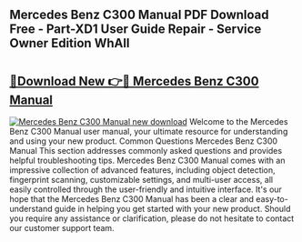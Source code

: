 ## Mercedes Benz C300 Manual PDF Download Free - Part-XD1 User Guide Repair - Service Owner Edition WhAlI

# <h2><a href="http://bc32681.oget.top/?id=Mercedes+Benz+C300+Manual">🔗Download New 👉🔴 Mercedes Benz C300 Manual</a></h2>

[![Mercedes Benz C300 Manual new download](https://i.imgur.com/5g1atiW.png)](http://bc32681.oget.top/?id=Mercedes+Benz+C300+Manual)
Welcome to the Mercedes Benz C300 Manual user manual, your ultimate resource for understanding and using your new product. Common Questions Mercedes Benz C300 Manual This section addresses commonly asked questions and provides helpful troubleshooting tips. Mercedes Benz C300 Manual comes with an impressive collection of advanced features, including object detection, fingerprint scanning, customizable settings, and multi-user access, all easily controlled through the user-friendly and intuitive interface. It's our hope that the Mercedes Benz C300 Manual has been a clear and easy-to-understand guide in helping you get started with your new product. Should you require any assistance or clarification, please do not hesitate to contact our customer support team.
